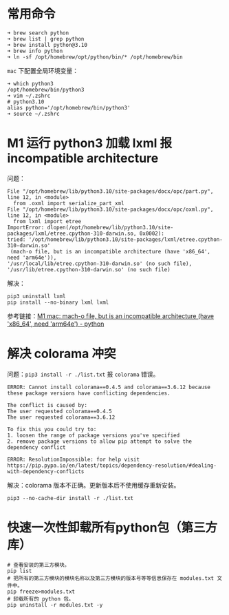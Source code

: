 
# 常用命令
```
➜ brew search python
➜ brew list | grep python
➜ brew install python@3.10
➜ brew info python
➜ ln -sf /opt/homebrew/opt/python/bin/* /opt/homebrew/bin
```

`mac` 下配置全局环境变量：
```
➜ which python3
/opt/homebrew/bin/python3
➜ vim ~/.zshrc
# python3.10
alias python='/opt/homebrew/bin/python3'
➜ source ~/.zshrc
```

# M1 运行 python3 加载 lxml 报  incompatible architecture
问题：
```
File "/opt/homebrew/lib/python3.10/site-packages/docx/opc/part.py", line 12, in <module>
  from .oxml import serialize_part_xml
File "/opt/homebrew/lib/python3.10/site-packages/docx/opc/oxml.py", line 12, in <module>
  from lxml import etree
ImportError: dlopen(/opt/homebrew/lib/python3.10/site-packages/lxml/etree.cpython-310-darwin.so, 0x0002): 
tried: '/opt/homebrew/lib/python3.10/site-packages/lxml/etree.cpython-310-darwin.so'
 (mach-o file, but is an incompatible architecture (have 'x86_64', need 'arm64e')), 
'/usr/local/lib/etree.cpython-310-darwin.so' (no such file), '/usr/lib/etree.cpython-310-darwin.so' (no such file)
```
解决：
```
pip3 uninstall lxml
pip install --no-binary lxml lxml
```
参考链接：[M1 mac: mach-o file, but is an incompatible architecture (have 'x86_64', need 'arm64e') - python](https://apple.stackexchange.com/questions/436801/m1-mac-mach-o-file-but-is-an-incompatible-architecture-have-x86-64-need-a)
# 解决 colorama 冲突
问题：`pip3 install -r ./list.txt` 报 `colorama` 错误。
```
ERROR: Cannot install colorama==0.4.5 and colorama==3.6.12 because these package versions have conflicting dependencies.

The conflict is caused by:
The user requested colorama==0.4.5
The user requested colorama==3.6.12

To fix this you could try to:
1. loosen the range of package versions you've specified
2. remove package versions to allow pip attempt to solve the dependency conflict

ERROR: ResolutionImpossible: for help visit https://pip.pypa.io/en/latest/topics/dependency-resolution/#dealing-with-dependency-conflicts
```
解决：colorama 版本不正确。更新版本后不使用缓存重新安装。
```
pip3 --no-cache-dir install -r ./list.txt
```

# 快速一次性卸载所有python包（第三方库）
```
# 查看安装的第三方模块。
pip list 
# 把所有的第三方模块的模块名称以及第三方模块的版本号等等信息保存在 modules.txt 文件中。
pip freeze>modules.txt
# 卸载所有的 python 包。
pip uninstall -r modules.txt -y
```